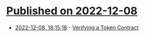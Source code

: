 # [Published on 2022-12-08](index.md)

* [2022-12-08, 18:15:18](https://lobste.rs/s/5trrxo/verifying_token_contract) - [Verifying a Token Contract](https://whileydave.com/2022/09/15/formal-verification-of-a-token-contract/)
